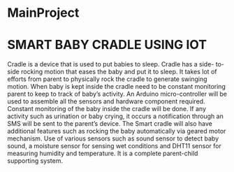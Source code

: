 # MainProject  
# SMART BABY CRADLE USING IOT

Cradle is a device that is used to put babies to sleep. Cradle has a 
side- to-side rocking motion that eases the baby and put it to sleep. It takes lot
of efforts from parent to physically rock the cradle to generate swinging motion.
When baby is kept inside the cradle need to be constant monitoring parent to
keep to track of baby’s activity. An Arduino micro-controller will be used to
assemble all the sensors and hardware component required. Constant monitoring
of the baby inside the cradle will be done. If any activity such as urination or
baby crying, it occurs a notification through an SMS will be sent to the parent’s
device. The Smart cradle will also have additional features such as rocking the
baby automatically via geared motor mechanism.  Use of various sensors such as
sound sensor to detect baby sound, a moisture sensor for sensing wet conditions
and DHT11 sensor for measuring humidity and temperature. It is a complete parent-child supporting system.


